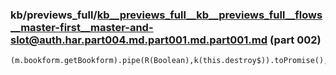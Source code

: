 ### kb/previews_full/kb__previews_full__kb__previews_full__flows__master-first__master-and-slot@auth.har.part004.md.part001.md.part001.md (part 002)

```md
(m.bookform.getBookform).pipe(R(Boolean),k(this.destroy$)).toPromise(),this.currentBookform&&(this.applyInjection(this.current
```

```
